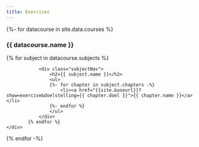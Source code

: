 ```yaml
---
title: Exercises
---
```


<section id="profileContent">
    <section id="chapterContent"> 
{%- for datacourse in site.data.courses %}
    <div>
        <h1>{{ datacourse.name }}</h1>
            {% for subject in datacourse.subjects %}
          
                <div class="subjectNav">
                    <h2>{{ subject.name }}</h2>
                    <ul>
                    {%- for chapter in subject.chapters -%}
                        <li><a href="{{site.baseurl}}?show=exercise&doelstelling={{ chapter.doel }}">{{ chapter.name }}</a></li>
                    {%- endfor %}
                    </ul>
                </div>
            {% endfor %} 
    </div>
{% endfor -%}
    </section>
</section>
